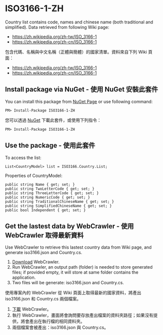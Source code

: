 # ISO3166-1-ZH
Country list contains code, names and chinese name (both traditional and simplified). Data retrieved from following Wiki page:
- https://zh.wikipedia.org/zh-tw/ISO_3166-1
- https://zh.wikipedia.org/zh-cn/ISO_3166-1


包含代碼、名稱與中文名稱（正體與簡體）的國家清單。資料來自下列 Wiki 頁面：
- https://zh.wikipedia.org/zh-tw/ISO_3166-1
- https://zh.wikipedia.org/zh-cn/ISO_3166-1


## Install package via NuGet - 使用 NuGet 安裝此套件
You can install this package from [NuGet Page](https://www.nuget.org/packages/ISO3166-1-ZH/) or use following command:
```
PM> Install-Package ISO3166-1-ZH
```


您可以透過 [NuGet](https://www.nuget.org/packages/ISO3166-1-ZH/) 下載此套件，或使用下列指令：
```
PM> Install-Package ISO3166-1-ZH
```

## Use the package - 使用此套件
To access the list:
```
List<CountryModel> list = ISO3166.Country.List;
```

Properties of CountryModel:
```
public string Name { get; set; }
public string TwoLetterCode { get; set; }
public string ThreeLetterCode { get; set; }
public string NumericCode { get; set; }
public string TraditionalChineseName { get; set; }
public string SimplifiedChineseName { get; set; }
public bool Independent { get; set; }
```


## Get the lastest data by WebCrawler - 使用 WebCrawler 取得最新資料
Use WebCrawler to retrieve this lastest country data from Wiki page, and generate iso3166.json and Country.cs.
1. [Download](https://github.com/Dynafloating/iso3166-1-zh/releases/tag/v1.0.1) WebCrawler.
2. Run WebCrawler, an output path (folder) is needed to store generated files; if provided empty, it will store at same folder contains the application.
3. Two files will be generate: iso3166.json and Country.cs.


使用專案內的 WebCrawler 從 Wiki 頁面上取得最新的國家資料，將產出 iso3166.json 和 Country.cs 兩個檔案。
1. [下載](https://github.com/Dynafloating/iso3166-1-zh/releases/tag/v1.0.1) WebCrawler。
2. 執行 WebCrawler，畫面將會詢問要存放產出檔案的資料夾路徑；如果沒有提供，將會產出在執行檔的相同資料夾。
3. 兩個檔案會被產出：iso3166.json 與 Country.cs。
